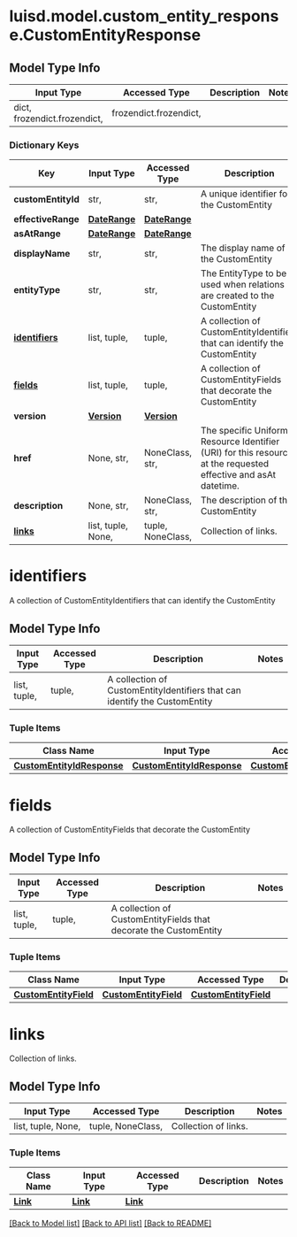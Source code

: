 # luisd.model.custom_entity_response.CustomEntityResponse

## Model Type Info
Input Type | Accessed Type | Description | Notes
------------ | ------------- | ------------- | -------------
dict, frozendict.frozendict,  | frozendict.frozendict,  |  | 

### Dictionary Keys
Key | Input Type | Accessed Type | Description | Notes
------------ | ------------- | ------------- | ------------- | -------------
**customEntityId** | str,  | str,  | A unique identifier for the CustomEntity | 
**effectiveRange** | [**DateRange**](DateRange.md) | [**DateRange**](DateRange.md) |  | 
**asAtRange** | [**DateRange**](DateRange.md) | [**DateRange**](DateRange.md) |  | 
**displayName** | str,  | str,  | The display name of the CustomEntity | 
**entityType** | str,  | str,  | The EntityType to be used when relations are created to the CustomEntity | 
**[identifiers](#identifiers)** | list, tuple,  | tuple,  | A collection of CustomEntityIdentifiers that can identify the CustomEntity | 
**[fields](#fields)** | list, tuple,  | tuple,  | A collection of CustomEntityFields that decorate the CustomEntity | 
**version** | [**Version**](Version.md) | [**Version**](Version.md) |  | 
**href** | None, str,  | NoneClass, str,  | The specific Uniform Resource Identifier (URI) for this resource at the requested effective and asAt datetime. | [optional] 
**description** | None, str,  | NoneClass, str,  | The description of the CustomEntity | [optional] 
**[links](#links)** | list, tuple, None,  | tuple, NoneClass,  | Collection of links. | [optional] 

# identifiers

A collection of CustomEntityIdentifiers that can identify the CustomEntity

## Model Type Info
Input Type | Accessed Type | Description | Notes
------------ | ------------- | ------------- | -------------
list, tuple,  | tuple,  | A collection of CustomEntityIdentifiers that can identify the CustomEntity | 

### Tuple Items
Class Name | Input Type | Accessed Type | Description | Notes
------------- | ------------- | ------------- | ------------- | -------------
[**CustomEntityIdResponse**](CustomEntityIdResponse.md) | [**CustomEntityIdResponse**](CustomEntityIdResponse.md) | [**CustomEntityIdResponse**](CustomEntityIdResponse.md) |  | 

# fields

A collection of CustomEntityFields that decorate the CustomEntity

## Model Type Info
Input Type | Accessed Type | Description | Notes
------------ | ------------- | ------------- | -------------
list, tuple,  | tuple,  | A collection of CustomEntityFields that decorate the CustomEntity | 

### Tuple Items
Class Name | Input Type | Accessed Type | Description | Notes
------------- | ------------- | ------------- | ------------- | -------------
[**CustomEntityField**](CustomEntityField.md) | [**CustomEntityField**](CustomEntityField.md) | [**CustomEntityField**](CustomEntityField.md) |  | 

# links

Collection of links.

## Model Type Info
Input Type | Accessed Type | Description | Notes
------------ | ------------- | ------------- | -------------
list, tuple, None,  | tuple, NoneClass,  | Collection of links. | 

### Tuple Items
Class Name | Input Type | Accessed Type | Description | Notes
------------- | ------------- | ------------- | ------------- | -------------
[**Link**](Link.md) | [**Link**](Link.md) | [**Link**](Link.md) |  | 

[[Back to Model list]](../../README.md#documentation-for-models) [[Back to API list]](../../README.md#documentation-for-api-endpoints) [[Back to README]](../../README.md)

